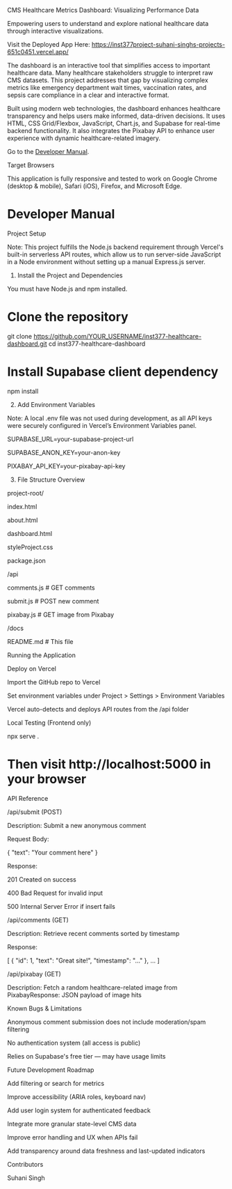 CMS Healthcare Metrics Dashboard: Visualizing Performance Data

Empowering users to understand and explore national healthcare data through interactive visualizations.

Visit the Deployed App Here: https://inst377project-suhani-singhs-projects-651c0451.vercel.app/

The dashboard is an interactive tool that simplifies access to important healthcare data. Many healthcare stakeholders struggle to interpret raw CMS datasets. This project addresses that gap by visualizing complex metrics like emergency department wait times, vaccination rates, and sepsis care compliance in a clear and interactive format.

Built using modern web technologies, the dashboard enhances healthcare transparency and helps users make informed, data-driven decisions. It uses HTML, CSS Grid/Flexbox, JavaScript, Chart.js, and Supabase for real-time backend functionality. It also integrates the Pixabay API to enhance user experience with dynamic healthcare-related imagery.

Go to the [Developer Manual](#developer-manual).

Target Browsers

This application is fully responsive and tested to work on Google Chrome (desktop & mobile), Safari (iOS), Firefox, and Microsoft Edge.

# Developer Manual

Project Setup

Note: This project fulfills the Node.js backend requirement through Vercel's built-in serverless API routes, which allow us to run server-side JavaScript in a Node environment without setting up a manual Express.js server.

1. Install the Project and Dependencies

You must have Node.js and npm installed.

# Clone the repository
git clone https://github.com/YOUR_USERNAME/inst377-healthcare-dashboard.git
cd inst377-healthcare-dashboard

# Install Supabase client dependency
npm install


2. Add Environment Variables

Note: A local .env file was not used during development, as all API keys were securely configured in Vercel’s Environment Variables panel.

SUPABASE_URL=your-supabase-project-url

SUPABASE_ANON_KEY=your-anon-key

PIXABAY_API_KEY=your-pixabay-api-key


3. File Structure Overview

project-root/

index.html

about.html

dashboard.html

styleProject.css

package.json

/api

comments.js       # GET comments

submit.js         # POST new comment

pixabay.js        # GET image from Pixabay

/docs

README.md         # This file


Running the Application

Deploy on Vercel

Import the GitHub repo to Vercel

Set environment variables under Project > Settings > Environment Variables

Vercel auto-detects and deploys API routes from the /api folder


Local Testing (Frontend only)

npx serve .
# Then visit http://localhost:5000 in your browser

API Reference

/api/submit (POST)

Description: Submit a new anonymous comment

Request Body:

{
  "text": "Your comment here"
}

Response:

201 Created on success

400 Bad Request for invalid input

500 Internal Server Error if insert fails


/api/comments (GET)

Description: Retrieve recent comments sorted by timestamp

Response:

[
  { "id": 1, "text": "Great site!", "timestamp": "..." },
  ...
]


/api/pixabay (GET)

Description: Fetch a random healthcare-related image from PixabayResponse: JSON payload of image hits


Known Bugs & Limitations

Anonymous comment submission does not include moderation/spam filtering

No authentication system (all access is public)

Relies on Supabase's free tier — may have usage limits


Future Development Roadmap

Add filtering or search for metrics

Improve accessibility (ARIA roles, keyboard nav)

Add user login system for authenticated feedback

Integrate more granular state-level CMS data

Improve error handling and UX when APIs fail

Add transparency around data freshness and last-updated indicators


Contributors

Suhani Singh
